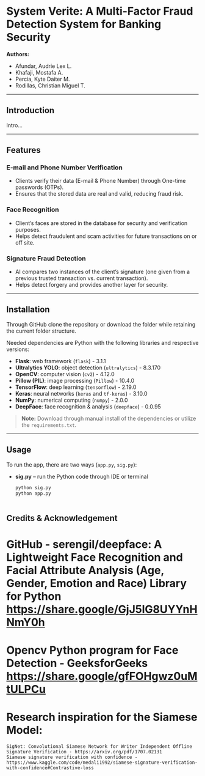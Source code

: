 # System Verite: A Multi-Factor Fraud Detection System for Banking Security  

**Authors:**  
- Afundar, Audrie Lex L.  
- Khafaji, Mostafa A.  
- Percia, Kyte Daiter M.  
- Rodillas, Christian Miguel T.  

---

## Introduction  
Intro…  

---

## Features  

### E-mail and Phone Number Verification  
- Clients verify their data (E-mail & Phone Number) through One-time passwords (OTPs).  
- Ensures that the stored data are real and valid, reducing fraud risk.  

### Face Recognition  
- Client’s faces are stored in the database for security and verification purposes.  
- Helps detect fraudulent and scam activities for future transactions on or off site.  

### Signature Fraud Detection  
- AI compares two instances of the client’s signature (one given from a previous trusted transaction vs. current transaction).  
- Helps detect forgery and provides another layer for security.  

---

## Installation  
Through GitHub clone the repository or download the folder while retaining the current folder structure.  

Needed dependencies are Python with the following libraries and respective versions:  

- **Flask**: web framework (`flask`) - 3.1.1  
- **Ultralytics YOLO**: object detection (`ultralytics`) - 8.3.170  
- **OpenCV**: computer vision (`cv2`) - 4.12.0  
- **Pillow (PIL)**: image processing (`Pillow`) - 10.4.0  
- **TensorFlow**: deep learning (`tensorflow`) - 2.19.0  
- **Keras**: neural networks (`keras` and `tf-keras`) - 3.10.0  
- **NumPy**: numerical computing (`numpy`) - 2.0.0  
- **DeepFace**: face recognition & analysis (`deepface`) - 0.0.95  

> **Note:** Download through manual install of the dependencies or utilize the `requirements.txt`.  

---

## Usage  
To run the app, there are two ways (`app.py`, `sig.py`):  

- **sig.py** – run the Python code through IDE or terminal  
  ```bash
  python sig.py
  python app.py
    
  
## Credits & Acknowledgement

# GitHub - serengil/deepface: A Lightweight Face Recognition and Facial Attribute Analysis (Age, Gender, Emotion and Race) Library for Python https://share.google/GjJ5lG8UYYnHNmY0h

# Opencv Python program for Face Detection - GeeksforGeeks https://share.google/gfFOHgwz0uMtULPCu

# Research inspiration for the Siamese Model:
	SigNet: Convolutional Siamese Network for Writer Independent Offline Signature Verification - https://arxiv.org/pdf/1707.02131
	Siamese signature verification with confidence - https://www.kaggle.com/code/medali1992/siamese-signature-verification-with-confidence#Contrastive-loss
